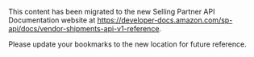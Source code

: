 This content has been migrated to the new Selling Partner API Documentation website at https://developer-docs.amazon.com/sp-api/docs/vendor-shipments-api-v1-reference.

Please update your bookmarks to the new location for future reference.
